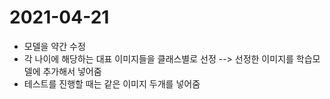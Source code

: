 # 2021-04-21
* 모델을 약간 수정
* 각 나이에 해당하는 대표 이미지들을 클래스별로 선정 --> 선정한 이미지를 학습모델에 추가해서 넣어줌
* 테스트를 진행할 때는 같은 이미지 두개를 넣어줌
